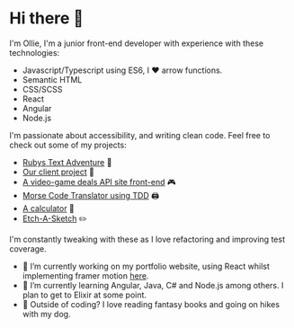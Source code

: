 # Hi there 👋

I'm Ollie, I'm a junior front-end developer with experience with these technologies:

- Javascript/Typescript using ES6, I :heart: arrow functions.
- Semantic HTML
- CSS/SCSS
- React
- Angular
- Node.js

I'm passionate about accessibility, and writing clean code.
Feel free to check out some of my projects:

- [Rubys Text Adventure](https://github.com/Ocoldwell/rubyscakeadventuregame)  🐶
- [Our client project](https://github.com/Ocoldwell/KnoWaste)  💚
- [A video-game deals API site front-end](https://github.com/Ocoldwell/apichallenge2) 🎮
- [Morse Code Translator using TDD](https://github.com/Ocoldwell/morsecodetranslatorollie)  🖨️
- [A calculator](https://github.com/Ocoldwell/calculator-project)  🥧
- [Etch-A-Sketch](https://github.com/Ocoldwell/etchasketch)  :pencil2:

I'm constantly tweaking with these as I love refactoring and improving test coverage.

- 🔭  I’m currently working on my portfolio website, using React whilst implementing framer motion [here](https://github.com/Ocoldwell/React-portfolio).
- 🌱  I’m currently learning Angular, Java, C# and Node.js among others. I plan to get to Elixir at some point.
- 🐡  Outside of coding? I love reading fantasy books and going on hikes with my dog.
